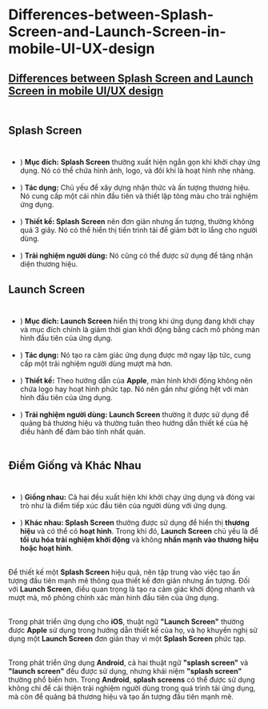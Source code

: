 # Differences-between-Splash-Screen-and-Launch-Screen-in-mobile-UI-UX-design
## [Differences between Splash Screen and Launch Screen in mobile UI/UX design](https://stackoverflow.com/questions/12140464/difference-between-launch-image-and-splash-screen) <br><br>

## Splash Screen  <br><br>


+ ) **Mục đích:** **Splash Screen** thường xuất hiện ngắn gọn khi khởi chạy ứng dụng. Nó có thể chứa hình ảnh, logo, và đôi khi là hoạt hình nhẹ nhàng. <br><br>
+ ) **Tác dụng:** Chủ yếu để xây dựng nhận thức và ấn tượng thương hiệu. Nó cung cấp một cái nhìn đầu tiên và thiết lập tông màu cho trải nghiệm ứng dụng. <br><br>
+ ) **Thiết kế: Splash Screen** nên đơn giản nhưng ấn tượng, thường không quá 3 giây. Nó có thể hiển thị tiến trình tải để giảm bớt lo lắng cho người dùng. <br><br>
+ ) **Trải nghiệm người dùng:** Nó cũng có thể được sử dụng để tăng nhận diện thương hiệu.


## Launch Screen <br><br> 

+ ) **Mục đích: Launch Screen** hiển thị trong khi ứng dụng đang khởi chạy và mục đích chính là giảm thời gian khởi động bằng cách mô phỏng màn hình đầu tiên của ứng dụng. <br><br>
+ ) **Tác dụng:** Nó tạo ra cảm giác ứng dụng được mở ngay lập tức, cung cấp một trải nghiệm người dùng mượt mà hơn. <br><br>
+ ) **Thiết kế:** Theo hướng dẫn của **Apple**, màn hình khởi động không nên chứa logo hay hoạt hình phức tạp. Nó nên gần như giống hệt với màn hình đầu tiên của ứng dụng. <br><br>
+ ) **Trải nghiệm người dùng: Launch Screen** thường ít được sử dụng để quảng bá thương hiệu và thường tuân theo hướng dẫn thiết kế của hệ điều hành để đảm bảo tính nhất quán. <br><br>

## Điểm Giống và Khác Nhau <br><br>

+ ) **Giống nhau:** Cả hai đều xuất hiện khi khởi chạy ứng dụng và đóng vai trò như là điểm tiếp xúc đầu tiên của người dùng với ứng dụng.<br><br>
+ ) **Khác nhau: Splash Screen** thường được sử dụng để hiển thị **thương hiệu** và có thể có **hoạt hình**. Trong khi đó, **Launch Screen** chủ yếu là để **tối ưu hóa trải nghiệm khởi động** và không **nhấn mạnh vào thương hiệu hoặc hoạt hình**.<br><br>


Để thiết kế một **Splash Screen** hiệu quả, nên tập trung vào việc tạo ấn tượng đầu tiên mạnh mẽ thông qua thiết kế đơn giản nhưng ấn tượng. Đối với **Launch Screen**, điều quan trọng là tạo ra cảm giác khởi động nhanh và mượt mà, mô phỏng chính xác màn hình đầu tiên của ứng dụng.<br><br>


Trong phát triển ứng dụng cho **iOS**, thuật ngữ **"Launch Screen"** thường được **Apple** sử dụng trong hướng dẫn thiết kế của họ, và họ khuyến nghị sử dụng một **Launch Screen** đơn giản thay vì một **Splash Screen** phức tạp.<br><br>

Trong phát triển ứng dụng **Android**, cả hai thuật ngữ **"splash screen"** và **"launch screen"** đều được sử dụng, nhưng khái niệm **"splash screen"** thường phổ biến hơn. Trong **Android**, **splash screens** có thể được sử dụng không chỉ để cải thiện trải nghiệm người dùng trong quá trình tải ứng dụng, mà còn để quảng bá thương hiệu và tạo ấn tượng đầu tiên mạnh mẽ. <br><br>
